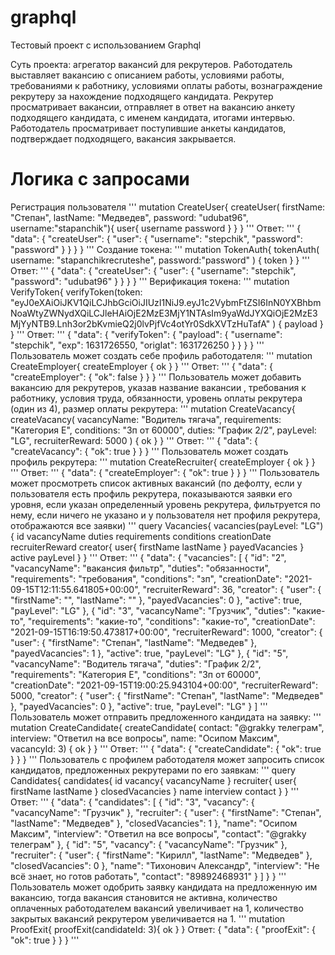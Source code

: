 # graphql
Тестовый проект с использованием Graphql

Суть проекта: агрегатор вакансий для рекрутеров. 
Работодатель выставляет вакансию с описанием работы, условиями работы, требованиями к работнику, условиями оплаты работы, вознаграждение рекрутеру за нахождение подходящего кандидата.
Рекрутер просматривает вакансии, отправляет в ответ на вакансию анкету подходящего кандидата, с именем кандидата, итогами интервью. 
Работодатель просматривает поступившие анкеты кандидатов, подтверждает подходящего, вакансия закрывается. 

# Логика с запросами

Регистрация пользователя 
'''
mutation CreateUser{
  createUser(
    firstName: "Степан", 
    lastName: "Медведев", 
    password: "udubat96", 
    username:"stapanchik"){
    user{
      username
      password
      }
  }
}
'''
Ответ: 
'''
{
  "data": {
    "createUser": {
      "user": {
        "username": "stepchik",
        "password": "password"
      }
    }
  }
}
'''
Создание токена: 
'''
mutation TokenAuth{
  tokenAuth(
    username: "stapanchikrecruteshe", 
    password:"password"
  )
  {
   token
  }
}
'''
Ответ:
'''
{
  "data": {
    "createUser": {
      "user": {
        "username": "stepchik",
        "password": "udubat96"
      }
    }
  }
}
'''
Верификация токена: 
'''
mutation VerifyToken{
  verifyToken(token: "eyJ0eXAiOiJKV1QiLCJhbGciOiJIUzI1NiJ9.eyJ1c2VybmFtZSI6InN0YXBhbmNoaWtyZWNydXQiLCJleHAiOjE2MzE3MjY1NTAsIm9yaWdJYXQiOjE2MzE3MjYyNTB9.Lnh3or2bKvmieQ2j0lvPjfVc4otYr0SdkXVTzHuTafA"
  )
  {
   payload
  }
}
'''
Ответ:
'''
{
  "data": {
    "verifyToken": {
      "payload": {
        "username": "stepchik",
        "exp": 1631726550,
        "origIat": 1631726250
      }
    }
  }
}
'''
Пользователь может создать себе профиль работодателя: 
'''
mutation CreateEmployer{
  createEmployer
  {
   ok
  }
}
'''
Ответ: 
'''
{
  "data": {
    "createEmployer": {
      "ok": false
    }
  }
}
'''
Пользователь может добавить вакансию для рекрутеров, указав название вакансии , требования к работнику, условия труда, обязанности, уровень оплаты рекрутера (один из 4), размер оплаты рекрутера:
'''
mutation CreateVacancy{
  createVacancy(
    vacancyName: "Водитель тягача",
    requirements: "Категория Е",
    conditions: "Зп от 60000",
    duties: "График 2/2",
    payLevel: "LG",
    recruiterReward: 5000
  )
  {
   ok
  }
}
'''
Ответ:
'''
{
  "data": {
    "createVacancy": {
      "ok": true
    }
  }
}
'''
Пользователь может создать профиль рекрутера:
'''
mutation CreateRecruiter{
  createEmployer
  {
   ok
  }
}
'''
Ответ: 
'''
{
  "data": {
    "createEmployer": {
      "ok": true
    }
  }
}
'''
Пользователь может просмотреть список активных вакансий (по дефолту, если у пользователя есть профиль рекрутера, показываются заявки его уровня, если указан определенный уровень рекрутера, фильтруется по нему, если ничего не указано и у пользователя нет профиля рекрутера, отображаются все заявки)
'''
query Vacancies{
  vacancies(payLevel: "LG"){
    id
    vacancyName
    duties
    requirements
    conditions
    creationDate
    recruiterReward
    creator{
      user{
        firstName
        lastName
      }
      payedVacancies
    }
    active
    payLevel
  }
}
'''
Ответ:
'''
{
  "data": {
    "vacancies": [
      {
        "id": "2",
        "vacancyName": "вакансия фильтр",
        "duties": "обязанности",
        "requirements": "требования",
        "conditions": "зп",
        "creationDate": "2021-09-15T12:11:55.641805+00:00",
        "recruiterReward": 36,
        "creator": {
          "user": {
            "firstName": "",
            "lastName": ""
          },
          "payedVacancies": 0
        },
        "active": true,
        "payLevel": "LG"
      },
      {
        "id": "3",
        "vacancyName": "Грузчик",
        "duties": "какие-то",
        "requirements": "какие-то",
        "conditions": "какие-то",
        "creationDate": "2021-09-15T16:19:50.473817+00:00",
        "recruiterReward": 1000,
        "creator": {
          "user": {
            "firstName": "Степан",
            "lastName": "Медведев"
          },
          "payedVacancies": 1
        },
        "active": true,
        "payLevel": "LG"
      },
      {
        "id": "5",
        "vacancyName": "Водитель тягача",
        "duties": "График 2/2",
        "requirements": "Категория Е",
        "conditions": "Зп от 60000",
        "creationDate": "2021-09-15T19:00:25.943104+00:00",
        "recruiterReward": 5000,
        "creator": {
          "user": {
            "firstName": "Степан",
            "lastName": "Медведев"
          },
          "payedVacancies": 0
        },
        "active": true,
        "payLevel": "LG"
      }
    ]
''' 
Пользователь может отправить предложенного кандидата на заявку:
 '''
 mutation CreateCandidate{
  createCandidate(
    contact: "@grakky телеграм", 
    interview: "Ответил на все вопросы", 
    name: "Осипом Максим", 
    vacancyId: 3)
  {
    ok
  }
}
'''
Ответ:
'''
{
  "data": {
    "createCandidate": {
      "ok": true
    }
  }
}
'''
Пользователь с профилем работодателя может запросить список кандидатов, предложенных рекрутерами по его заявкам:
'''
query Candidates{
  candidates{
    id
    vacancy{
      vacancyName
    }
    recruiter{
      user{
        firstName
        lastName
      }
      closedVacancies
    }
    name
    interview
    contact
  }
}
'''
Ответ:
'''
{
  "data": {
    "candidates": [
      {
        "id": "3",
        "vacancy": {
          "vacancyName": "Грузчик"
        },
        "recruiter": {
          "user": {
            "firstName": "Степан",
            "lastName": "Медведев"
          },
          "closedVacancies": 1
        },
        "name": "Осипом Максим",
        "interview": "Ответил на все вопросы",
        "contact": "@grakky телеграм"
      },
      {
        "id": "5",
        "vacancy": {
          "vacancyName": "Грузчик"
        },
        "recruiter": {
          "user": {
            "firstName": "Кирилл",
            "lastName": "Медведев"
          },
          "closedVacancies": 0
        },
        "name": "Тихонович Александр",
        "interview": "Не всё знает, но готов работать",
        "contact": "89892468931"
      }
    ]
  }
}
'''
Пользователь может одобрить заявку кандидата на предложенную им вакансию, тогда вакансия становится не активна, количество оплаченных работодателем вакансий увеличивает на 1, количество закрытых вакансий рекрутером увеличивается на 1. 
'''
mutation ProofExit{
  proofExit(candidateId: 3){
    ok
  }
}
Ответ: 
{
  "data": {
    "proofExit": {
      "ok": true
    }
  }
}
'''
